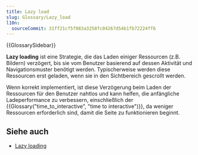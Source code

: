 ```yaml
---
title: Lazy load
slug: Glossary/Lazy_load
l10n:
  sourceCommit: 31ff21cf5f083a3258fc04267d54b1fb72224ff6
---
```


{{GlossarySidebar}}

**Lazy loading** ist eine Strategie, die das Laden einiger Ressourcen (z.B. Bildern) verzögert, bis sie vom Benutzer basierend auf dessen Aktivität und Navigationsmuster benötigt werden. Typischerweise werden diese Ressourcen erst geladen, wenn sie in den Sichtbereich gescrollt werden.

Wenn korrekt implementiert, ist diese Verzögerung beim Laden der Ressourcen für den Benutzer nahtlos und kann helfen, die anfängliche Ladeperformance zu verbessern, einschließlich der {{Glossary("time_to_interactive", "time to interactive")}}, da weniger Ressourcen erforderlich sind, damit die Seite zu funktionieren beginnt.

## Siehe auch

- [Lazy loading](/de/docs/Web/Performance/Guides/Lazy_loading)
